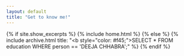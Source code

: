 ```yaml
---
layout: default
title: "Get to know me!"
---
```


{% if site.show_excerpts %}
  {% include home.html %}
{% else %}
  {% include archive.html title: "<b style=\"color: #f45;\">SELECT * FROM education WHERE person == 'DEEJA CHHABRA';"</b> %}
{% endif %}
